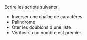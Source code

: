 Ecrire les scripts suivants : 

* Inverser une chaîne de caractères
* Palindrome
* Oter les doublons d'une liste
* Vérifier su un nombre est premier
